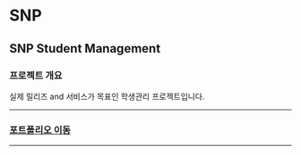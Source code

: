 <h1>SNP</h1>
<h2>SNP Student Management</h2>

<h3>프로젝트 개요</h3>
<div>실제 릴리즈 and 서비스가 목표인 학생관리 프로젝트입니다.</div>

---

### [포트폴리오 이동](https://languid-throat-6e5.notion.site/SNP-70-004e4072cd504a79b9a7ea4a5ccdbbb4)

---
